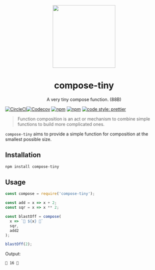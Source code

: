 <div align="center">
  <img width="200" height="200"
    src="https://emojipedia-us.s3.dualstack.us-west-1.amazonaws.com/thumbs/240/apple/129/musical-score_1f3bc.png">
  <h1>compose-tiny</h1>
  <p>A very tiny compose function. (88B)</p>
</div>

[![CircleCI](https://img.shields.io/circleci/project/github/hipstersmoothie/compose-tiny/master.svg?style=for-the-badge)](https://circleci.com/gh/hipstersmoothie/compose-tiny/tree/master)[![Codecov](https://img.shields.io/codecov/c/github/hipstersmoothie/compose-tiny.svg?style=for-the-badge)](https://codecov.io/gh/hipstersmoothie/compose-tiny) [![npm](https://img.shields.io/npm/v/compose-tiny.svg?style=for-the-badge)](https://www.npmjs.com/package/compose-tiny)
[![npm](https://img.shields.io/npm/dt/compose-tiny.svg?style=for-the-badge)](https://www.npmjs.com/package/compose-tiny) [![code style: prettier](https://img.shields.io/badge/code_style-prettier-ff69b4.svg?style=for-the-badge)](https://github.com/prettier/prettier)

> Function composition is an act or mechanism to combine simple functions to build more complicated ones.

`compose-tiny` aims to provide a simple function for composition at the smallest possible size.

## Installation

```sh
npm install compose-tiny
```

## Usage

```js
const compose = require('compose-tiny');

const add = x => x + 2;
const sqr = x => x ** 2;

const blastOff = compose(
  x => `🚀 ${x} 🚀`
  sqr,
  add2
);

blastOff(2);
```

Output:

```sh
🚀 16 🚀
```
